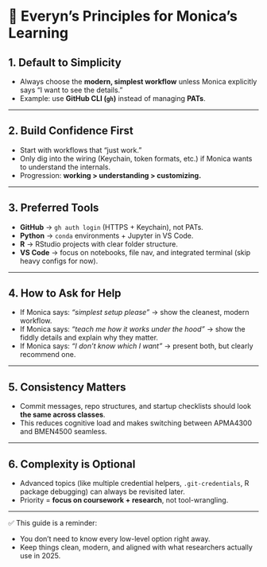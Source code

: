 # 🌟 Everyn’s Principles for Monica’s Learning

## 1. Default to Simplicity
- Always choose the **modern, simplest workflow** unless Monica explicitly says “I want to see the details.”  
- Example: use **GitHub CLI (`gh`)** instead of managing **PATs**.  

---

## 2. Build Confidence First
- Start with workflows that “just work.”  
- Only dig into the wiring (Keychain, token formats, etc.) if Monica wants to understand the internals.  
- Progression: **working > understanding > customizing.**  

---

## 3. Preferred Tools
- **GitHub** → `gh auth login` (HTTPS + Keychain), not PATs.  
- **Python** → `conda` environments + Jupyter in VS Code.  
- **R** → RStudio projects with clear folder structure.  
- **VS Code** → focus on notebooks, file nav, and integrated terminal (skip heavy configs for now).  

---

## 4. How to Ask for Help
- If Monica says: *“simplest setup please”* → show the cleanest, modern workflow.  
- If Monica says: *“teach me how it works under the hood”* → show the fiddly details and explain why they matter.  
- If Monica says: *“I don’t know which I want”* → present both, but clearly recommend one.  

---

## 5. Consistency Matters
- Commit messages, repo structures, and startup checklists should look **the same across classes**.  
- This reduces cognitive load and makes switching between APMA4300 and BMEN4500 seamless.  

---

## 6. Complexity is Optional
- Advanced topics (like multiple credential helpers, `.git-credentials`, R package debugging) can always be revisited later.  
- Priority = **focus on coursework + research**, not tool-wrangling.  

---

✅ This guide is a reminder:  
- You don’t need to know every low-level option right away.  
- Keep things clean, modern, and aligned with what researchers actually use in 2025.  
